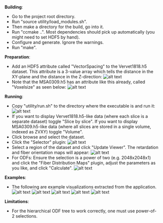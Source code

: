 **Building**:
- Go to the project root directory.
- Run "source utility/load_modules.sh".
- Then make a directory for the build, go into it.
- Run "ccmake ..". Most dependencies should pick up automatically (you might need to set HDF5 by hand).
- Configure and generate. Ignore the warnings.
- Run "make".

**Preparation**:
- Add an HDF5 attribute called "VectorSpacing" to the Vervet1818.h5 dataset. This attribute is a 3-value array which tells the distance in the XY-plane and the distance in the Z-direction:
![alt text](/docs/images/Tutorial1.png)
- Note that the MSA0309.h5 has an attribute like this already, called "Voxelsize" as seen below:
![alt text](/docs/images/Tutorial2.png)

**Running**:
- Copy "utility/run.sh" to the directory where the executable is and run it:
![alt text](/docs/images/Tutorial3.png)
- If you want to display Vervet1818.h5-like data (where each slice is a separate dataset) toggle "Slice by slice". If you want to display MSA0309.h5-like data (where all slices are stored in a single volume, indexed as ZVXY) toggle "Volume".
- Click browse and select the dataset.
- Click the "Selector" plugin:
![alt text](/docs/images/Tutorial4.png)
- Select a region of the dataset and click "Update Viewer". The retardation and fiber orientation maps will appear:
![alt text](/docs/images/Tutorial5.png)
- For ODFs: Ensure the selection is a power of two (e.g. 2048x2048x1) and click the "Fiber Distribution Maps" plugin, adjust the parameters as you like, and click "Calculate".
![alt text](/docs/images/Tutorial6.png)

**Examples**:
- The following are example visualizations extracted from the application.
![alt text](/docs/images/Example1.png)
![alt text](/docs/images/Example2.png)
![alt text](/docs/images/Example3.png)
![alt text](/docs/images/Example4.png)
![alt text](/docs/images/Example5.png)

**Limitations**:
- For the hierarchical ODF tree to work correctly, one must use power-of-2 selections.